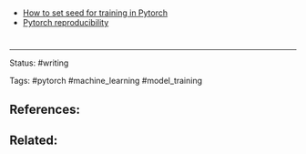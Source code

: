 # 

- [How to set seed for training in Pytorch](https://discuss.pytorch.org/t/random-seed-initialization/7854/24)
- [Pytorch reproducibility](https://pytorch.org/docs/stable/notes/randomness.html)

# 

---
Status: #writing

Tags: #pytorch #machine_learning #model_training  

References:
-  

Related:
- 
